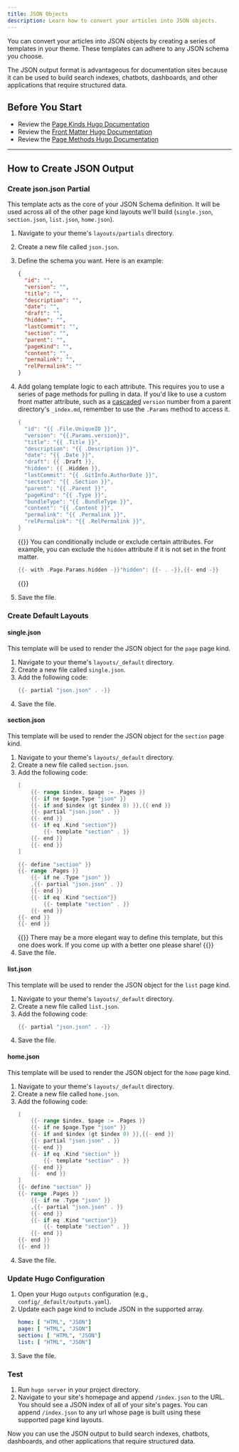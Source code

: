 ```yaml
---
title: JSON Objects
description: Learn how to convert your articles into JSON objects.
---
```


You can convert your articles into JSON objects by creating a series of templates in your theme. These templates can adhere to any JSON schema you choose.

The JSON output format is advantageous for documentation sites because it can be used to build search indexes, chatbots, dashboards, and other applications that require structured data.

## Before You Start

- Review the [Page Kinds Hugo Documentation](https://gohugo.io/templates/section-templates/#page-kinds)
- Review the [Front Matter Hugo Documentation](https://gohugo.io/content-management/front-matter/)
- Review the [Page Methods Hugo Documentation](https://gohugo.io/quick-reference/methods/#page)
---

## How to Create JSON Output

### Create json.json Partial 

This template acts as the core of your JSON Schema definition. It will be used across all of the other page kind layouts we'll build (`single.json`, `section.json`, `list.json`, `home.json`).

1. Navigate to your theme's `layouts/partials` directory.
2. Create a new file called `json.json`.
3. Define the schema you want. Here is an example:
   ```json
   {
     "id": "",
     "version": "",
     "title": "",
     "description": "",
     "date": "",
     "draft": "",
     "hidden": "",
     "lastCommit": "",
     "section": "",
     "parent": "",
     "pageKind": "",
     "content": "",
     "permalink": "",
     "relPermalink": ""
   }
   ```
4. Add golang template logic to each attribute. This requires you to use a series of page methods for pulling in data. If you'd like to use a custom front matter attribute, such as a [cascaded](https://gohugo.io/content-management/front-matter/#cascade) `version` number from a parent directory's `_index.md`, remember to use the `.Params` method to access it.
   ```go
   {
     "id": "{{ .File.UniqueID }}",
     "version": "{{.Params.version}}",
     "title": "{{ .Title }}",
     "description": "{{ .Description }}",
     "date": "{{ .Date }}",
     "draft": {{ .Draft }}, 
     "hidden": {{ .Hidden }},
     "lastCommit": "{{ .GitInfo.AuthorDate }}",
     "section": "{{ .Section }}",
     "parent": "{{ .Parent }}",
     "pageKind": "{{ .Type }}",
     "bundleType": "{{ .BundleType }}",
     "content": "{{ .Content }}",
     "permalink": "{{ .Permalink }}",
     "relPermalink": "{{ .RelPermalink }}",
   }
   ```
   {{<notice tip >}}
   You can conditionally include or exclude certain attributes. For example, you can exclude the `hidden` attribute if it is not set in the front matter.

   ```go
   {{- with .Page.Params.hidden -}}"hidden": {{- . -}},{{- end -}}
   ```
   {{</notice>}}

5. Save the file.

### Create Default Layouts

#### single.json

This template will be used to render the JSON object for the `page` page kind.

1. Navigate to your theme's `layouts/_default` directory.
2. Create a new file called `single.json`.
3. Add the following code:
   ```go
   {{- partial "json.json" . -}}
   ```
4. Save the file.

#### section.json 

This template will be used to render the JSON object for the `section` page kind.

1. Navigate to your theme's `layouts/_default` directory.
2. Create a new file called `section.json`.
3. Add the following code:
   ```go 
   [
       {{- range $index, $page := .Pages }}
       {{- if ne $page.Type "json" }}
       {{- if and $index (gt $index 0) }},{{ end }}
       {{- partial "json.json" . }}
       {{- end }}
       {{- if eq .Kind "section"}}
           {{- template "section" . }}
       {{- end }}
       {{- end }}
   ]

   {{- define "section" }}
   {{- range .Pages }}
       {{- if ne .Type "json" }}
       ,{{- partial "json.json" . }}
       {{- end }}
       {{- if eq .Kind "section"}}
           {{- template "section" . }}
       {{- end }}
   {{- end }}
   {{- end }}
   ```
   {{<notice note>}}
   There may be a more elegant way to define this template, but this one does work. If you come up with a better one please share!
   {{</notice>}}
4. Save the file.


#### list.json

This template will be used to render the JSON object for the `list` page kind.

1. Navigate to your theme's `layouts/_default` directory.
2. Create a new file called `list.json`.
3. Add the following code:
   ```go
   {{- partial "json.json" . -}}
   ```
4. Save the file.

#### home.json

This template will be used to render the JSON object for the `home` page kind.

1. Navigate to your theme's `layouts/_default` directory.
2. Create a new file called `home.json`.
3. Add the following code:
   ```go
   [
       {{- range $index, $page := .Pages }}
       {{- if ne $page.Type "json" }}
       {{- if and $index (gt $index 0) }},{{- end }}
       {{- partial "json.json" . }}
       {{- end }}
       {{- if eq .Kind "section" }}
           {{- template "section" . }}
       {{- end }}
       {{-  end }}
   ]
   {{- define "section" }}
   {{- range .Pages }}
       {{- if ne .Type "json" }}
       ,{{- partial "json.json" . }}
       {{- end }}
       {{- if eq .Kind "section"}}
           {{- template "section" . }}
       {{- end }}
   {{- end }}
   {{- end }}
   ```
5. Save the file.

### Update Hugo Configuration

1. Open your Hugo `outputs` configuration (e.g., `config/_default/outputs.yaml`).
2. Update each page kind to include JSON in the supported array.
   ```yaml
   home: [ "HTML", "JSON"]
   page: [ "HTML", "JSON"]
   section: [ "HTML", "JSON"]
   list: [ "HTML", "JSON"]
   ```
3. Save the file.

### Test

1. Run `hugo server` in your project directory.
2. Navigate to your site's homepage and append `/index.json` to the URL. You should see a JSON index of all of your site's pages. You can append `/index.json` to any url whose page is built using these supported page kind layouts.

Now you can use the JSON output to build search indexes, chatbots, dashboards, and other applications that require structured data.
